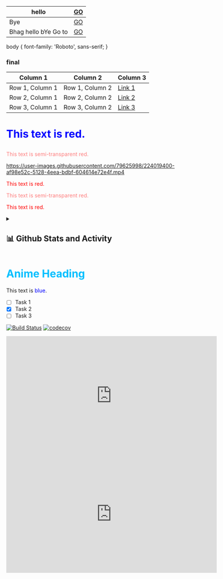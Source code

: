 | hello | [GO](www.github.com) |
| --- | --- |
| Bye| [GO](www.google.com) |
| Bhag hello bYe Go to | [GO](www.google.com) |

body {
  font-family: 'Roboto', sans-serif;
}


### final

| Column 1 | Column 2 | Column 3 |
| --- | --- | --- |
| Row 1, Column 1 | Row 1, Column 2 | [Link 1](https://example.com/link-1) |
| Row 2, Column 1 | Row 2, Column 2 | [Link 2](https://example.com/link-2) |
| Row 3, Column 1 | Row 3, Column 2 | [Link 3](https://example.com/link-3) |

# <p style="color:blue">This text is red.</p>

<p style="color: hsla(0, 100%, 50%, 0.5);">This text is semi-transparent red.</p>


https://user-images.githubusercontent.com/79625998/224019400-af98e52c-5128-4eea-bdbf-604614e72e4f.mp4


<p style="color: hsl(0, 100%, 50%);">This text is red.</p>

<p style="color: rgba(255, 0, 0, 0.5);">This text is semi-transparent red.</p>

<p style="color: rgb(255, 0, 0);">This text is red.</p>
<details>
<summary><h2>📊 Github Stats and Activity</h2></summary>
# <p style="color: #ff69b4;">This text is Hot pink.</p>
# <p style="color: #00bfff;">This text is Electric Blue.</p>
# <p style="color: #00ff00;">This text is Lime green.</p>
# <p style="color: #bf00ff;">This text is Neon purple.</p>
# <p style="color: #ccff00;">This text is Fluorescent yellow.</p>
# <p style="color: #008080;">This text is Teal.</p>
# <p style="color: #40e0d0;">This text is Turquoise.</p>
# <p style="color: #dc143c;">This text is Crimson.</p>
# <p style="color: #daa520;">This text is Goldenrod.</p>
# <p style="color: #ff00ff;">This text is Magenta.</p>
# <p style="color: #ff7f00;">This text is Orange.</p>
# <p style="color: #00bfff;">This text is Deep sky blue.</p>
# <p style="color: #4b0082;">This text is Indigo.</p>
# <p style="color: #7fff00;">This text is Chartreuse.</p>
# <p style="color: #ff00ff;">This text is Fuchsia.</p>
# <p style="color: #00ffff;">This text is Cyan.</p>
# <p style="color: #ff00ff;">This text is Magenta.</p>
</details>

<h1 style="color: #00bfff;">Anime Heading</h1>

This text is <span style="color: blue;">blue</span>.


- [ ] Task 1
- [x] Task 2
- [ ] Task 3

[![Build Status](https://travis-ci.com/username/repo.svg?branch=main)](https://travis-ci.com/username/repo)
[![codecov](https://codecov.io/gh/username/repo/branch/main/graph/badge.svg)](https://codecov.io/gh/username/repo)

<iframe width="560" height="315" src="https://www.youtube.com/embed/G8nNGk6LHaM" frameborder="0" allowfullscreen></iframe>

<iframe width="560" height="315" src="https://www.youtube.com/embed/G8nNGk6LHaM" frameborder="0" allowfullscreen></iframe>
